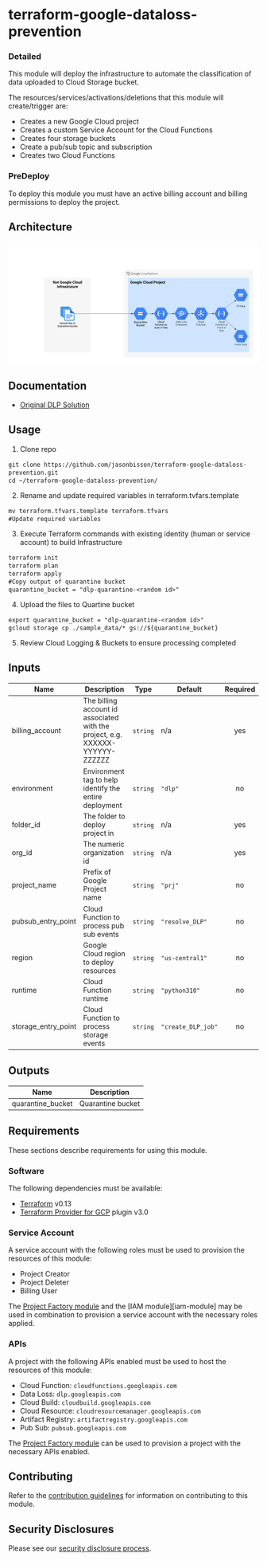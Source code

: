 # terraform-google-dataloss-prevention

### Detailed
This module will deploy the infrastructure to automate the classification of data uploaded to Cloud Storage bucket.

The resources/services/activations/deletions that this module will create/trigger are:

- Creates a new Google Cloud project
- Creates a custom Service Account for the Cloud Functions
- Creates four storage buckets
- Create a pub/sub topic and subscription
- Creates two Cloud Functions

### PreDeploy
To deploy this module you must have an active billing account and billing permissions to deploy the project.

## Architecture
![Reference Architecture](diagram/DLP.png)

## Documentation
- [Original DLP Solution](https://codelabs.developers.google.com/codelabs/cloud-storage-dlp-functions#0)

## Usage

1. Clone repo
```
git clone https://github.com/jasonbisson/terraform-google-dataloss-prevention.git
cd ~/terraform-google-dataloss-prevention/
```

2. Rename and update required variables in terraform.tvfars.template
```
mv terraform.tfvars.template terraform.tfvars
#Update required variables
```
3. Execute Terraform commands with existing identity (human or service account) to build Infrastructure
```
terraform init
terraform plan
terraform apply
#Copy output of quarantine bucket 
quarantine_bucket = "dlp-quarantine-<random id>"
```
4. Upload the files to Quartine bucket
```
export quarantine_bucket = "dlp-quarantine-<random id>"
gcloud storage cp ./sample_data/* gs://${quarantine_bucket}
```
5. Review Cloud Logging & Buckets to ensure processing completed

<!-- BEGINNING OF PRE-COMMIT-TERRAFORM DOCS HOOK -->
## Inputs

| Name | Description | Type | Default | Required |
|------|-------------|------|---------|:--------:|
| billing\_account | The billing account id associated with the project, e.g. XXXXXX-YYYYYY-ZZZZZZ | `string` | n/a | yes |
| environment | Environment tag to help identify the entire deployment | `string` | `"dlp"` | no |
| folder\_id | The folder to deploy project in | `string` | n/a | yes |
| org\_id | The numeric organization id | `string` | n/a | yes |
| project\_name | Prefix of Google Project name | `string` | `"prj"` | no |
| pubsub\_entry\_point | Cloud Function to process pub sub events | `string` | `"resolve_DLP"` | no |
| region | Google Cloud region to deploy resources | `string` | `"us-central1"` | no |
| runtime | Cloud Function runtime | `string` | `"python310"` | no |
| storage\_entry\_point | Cloud Function to process storage events | `string` | `"create_DLP_job"` | no |

## Outputs

| Name | Description |
|------|-------------|
| quarantine\_bucket | Quarantine bucket |

<!-- END OF PRE-COMMIT-TERRAFORM DOCS HOOK -->

## Requirements

These sections describe requirements for using this module.

### Software

The following dependencies must be available:

- [Terraform][terraform] v0.13
- [Terraform Provider for GCP][terraform-provider-gcp] plugin v3.0

### Service Account

A service account with the following roles must be used to provision
the resources of this module:

- Project Creator 
- Project Deleter
- Billing User

The [Project Factory module][project-factory-module] and the
[IAM module][iam-module] may be used in combination to provision a
service account with the necessary roles applied.

### APIs

A project with the following APIs enabled must be used to host the
resources of this module:

- Cloud Function: `cloudfunctions.googleapis.com`
- Data Loss: `dlp.googleapis.com`
- Cloud Build: `cloudbuild.googleapis.com`
- Cloud Resource: `cloudresourcemanager.googleapis.com`
- Artifact Registry: `artifactregistry.googleapis.com`
- Pub Sub: `pubsub.googleapis.com`

The [Project Factory module][project-factory-module] can be used to
provision a project with the necessary APIs enabled.

## Contributing

Refer to the [contribution guidelines](./CONTRIBUTING.md) for
information on contributing to this module.

[project-factory-module]: https://registry.terraform.io/modules/terraform-google-modules/project-factory/google
[terraform-provider-gcp]: https://www.terraform.io/docs/providers/google/index.html
[terraform]: https://www.terraform.io/downloads.html

## Security Disclosures

Please see our [security disclosure process](./SECURITY.md).
